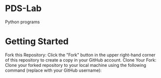 # PDS-Lab
Python programs 
# Getting Started
Fork this Repository: Click the "Fork" button in the upper right-hand corner of this repository to create a copy in your GitHub account.
Clone Your Fork: Clone your forked repository to your local machine using the following command (replace <your-username> with your GitHub username):
